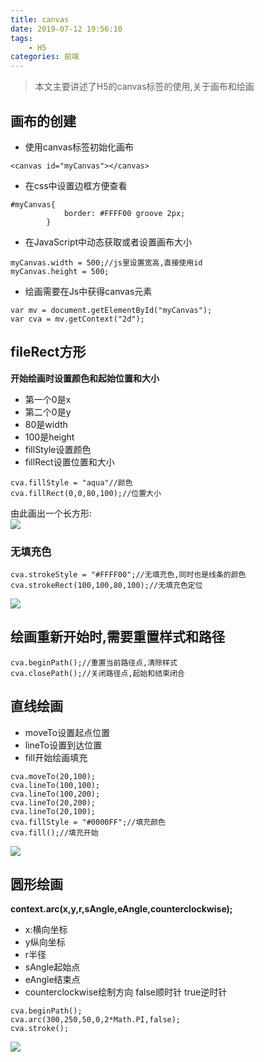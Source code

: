 ```yaml
---
title: canvas
date: 2019-07-12 19:56:10
tags:
	- H5
categories: 前端
---
```

>本文主要讲述了H5的canvas标签的使用,关于画布和绘画

## 画布的创建
* 使用canvas标签初始化画布

`<canvas id="myCanvas"></canvas>`

* 在css中设置边框方便查看

```
#myCanvas{
			border: #FFFF00 groove 2px;
		}
```
<!-- more -->
* 在JavaScript中动态获取或者设置画布大小

```
myCanvas.width = 500;//js里设置宽高,直接使用id
myCanvas.height = 500;
```

* 绘画需要在Js中获得canvas元素

```
var mv = document.getElementById("myCanvas");
var cva = mv.getContext("2d");
```
## fileRect方形


**开始绘画时设置颜色和起始位置和大小**
* 第一个0是x
* 第二个0是y
* 80是width
* 100是height
* fillStyle设置颜色
* fillRect设置位置和大小


```
cva.fillStyle = "aqua"//颜色
cva.fillRect(0,0,80,100);//位置大小
```

由此画出一个长方形:  
![](https://s2.ax1x.com/2019/07/12/ZfWemt.png)

### 无填充色

```
cva.strokeStyle = "#FFFF00";//无填充色,同时也是线条的颜色
cva.strokeRect(100,100,80,100);//无填充色定位
```

![](https://s2.ax1x.com/2019/07/12/ZfWm0P.png)


## 绘画重新开始时,需要重置样式和路径

```
cva.beginPath();//重置当前路径点,清除样式
cva.closePath();//关闭路径点,起始和结束闭合
```

## 直线绘画
* moveTo设置起点位置
* lineTo设置到达位置
* fill开始绘画填充

```
cva.moveTo(20,100);
cva.lineTo(100,100);
cva.lineTo(100,200);
cva.lineTo(20,200);
cva.lineTo(20,100);
cva.fillStyle = "#0000FF";//填充颜色
cva.fill();//填充开始
```

![](https://s2.ax1x.com/2019/07/12/ZfWVOI.png)

## 圆形绘画
**context.arc(x,y,r,sAngle,eAngle,counterclockwise);**
* x:横向坐标
* y纵向坐标
* r半径
* sAngle起始点
* eAngle结束点
* counterclockwise绘制方向 false顺时针 true逆时针

```
cva.beginPath();
cva.arc(300,250,50,0,2*Math.PI,false);
cva.stroke();
```

![](https://s2.ax1x.com/2019/07/12/ZfWAld.png)